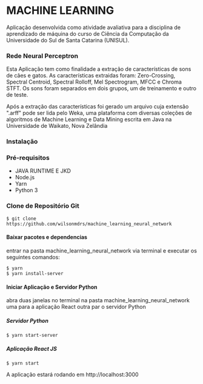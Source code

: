 # MACHINE LEARNING


Aplicação desenvolvida como atividade avaliativa para a disciplina
de aprendizado de máquina do curso de Ciência da Computação da 
Universidade do Sul de Santa Catarina (UNISUL). 


### Rede Neural Perceptron
Esta Aplicação tem como finalidade a extração de características de sons 
de cães e gatos. As características extraidas foram: Zero-Crossing, Spectral Centroid, Spectral
Rolloff, Mel Spectrogram, MFCC e Chroma STFT. Os sons foram separados em dois grupos, um de treinamento e outro de teste.
 
 
Após a extração das características foi gerado um arquivo cuja extensão ".arff" pode ser lida pelo Weka, uma
plataforma com diversas coleções de algoritmos de Machine Learning e Data Mining escrita em Java na Universidade de Waikato, Nova Zelândia


### Instalação

### Pré-requisitos
* JAVA RUNTIME E JKD
* Node.js
* Yarn
* Python 3

### Clone de Repositório Git
    $ git clone https://github.com/wilsonmdrs/machine_learning_neural_network

#### Baixar pacotes e dependencias
entrar na pasta machine_learning_neural_network via terminal e executar os seguintes comandos:

    $ yarn
    $ yarn install-server

#### Iniciar Aplicação e Servidor Python
abra duas janelas no terminal na pasta  machine_learning_neural_network uma para a aplicação React 
outra par o servidor Python

##### Servidor Python
    $ yarn start-server

##### Aplicação React JS
    $ yarn start

A aplicação estará rodando em http://localhost:3000
